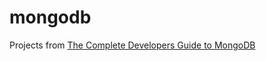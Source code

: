 # mongodb
Projects from [The Complete Developers Guide to MongoDB](https://www.udemy.com/the-complete-developers-guide-to-mongodb/)
